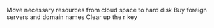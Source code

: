 Move necessary resources from cloud space to hard disk
Buy foreign servers and domain names
Clear up the r key
